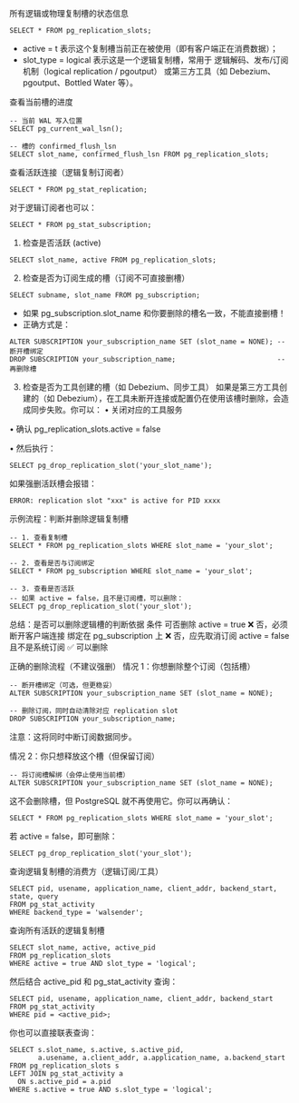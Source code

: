 所有逻辑或物理复制槽的状态信息

```
SELECT * FROM pg_replication_slots;
```

- active = t 表示这个复制槽当前正在被使用（即有客户端正在消费数据）；
- slot_type = logical 表示这是一个逻辑复制槽，常用于 逻辑解码、发布/订阅机制（logical replication / pgoutput） 或第三方工具（如 Debezium、pgoutput、Bottled Water 等）。

查看当前槽的进度

```
-- 当前 WAL 写入位置
SELECT pg_current_wal_lsn();

-- 槽的 confirmed_flush_lsn
SELECT slot_name, confirmed_flush_lsn FROM pg_replication_slots;
```

查看活跃连接（逻辑复制订阅者）

```
SELECT * FROM pg_stat_replication;
```

对于逻辑订阅者也可以：

```
SELECT * FROM pg_stat_subscription;
```

1.  检查是否活跃 (active)

```
SELECT slot_name, active FROM pg_replication_slots;
```

2. 检查是否为订阅生成的槽（订阅不可直接删槽）

```
SELECT subname, slot_name FROM pg_subscription;
```

- 如果 pg_subscription.slot_name 和你要删除的槽名一致，不能直接删槽！
- 正确方式是：

```
ALTER SUBSCRIPTION your_subscription_name SET (slot_name = NONE); -- 断开槽绑定
DROP SUBSCRIPTION your_subscription_name;                         -- 再删除槽
```

3. 检查是否为工具创建的槽（如 Debezium、同步工具）
   如果是第三方工具创建的（如 Debezium），在工具未断开连接或配置仍在使用该槽时删除，会造成同步失败。你可以：
   • 关闭对应的工具服务

• 确认 pg_replication_slots.active = false

• 然后执行：

```
SELECT pg_drop_replication_slot('your_slot_name');
```

如果强删活跃槽会报错：

```
ERROR: replication slot "xxx" is active for PID xxxx
```

示例流程：判断并删除逻辑复制槽

```
-- 1. 查看复制槽
SELECT * FROM pg_replication_slots WHERE slot_name = 'your_slot';

-- 2. 查看是否与订阅绑定
SELECT * FROM pg_subscription WHERE slot_name = 'your_slot';

-- 3. 查看是否活跃
-- 如果 active = false，且不是订阅槽，可以删除：
SELECT pg_drop_replication_slot('your_slot');
```

总结：是否可以删除逻辑槽的判断依据
条件
可否删除
active = true
❌ 否，必须断开客户端连接
绑定在 pg_subscription 上
❌ 否，应先取消订阅
active = false 且不是系统订阅
✅ 可以删除

正确的删除流程（不建议强删）
情况 1：你想删除整个订阅（包括槽）

```
-- 断开槽绑定（可选，但更稳妥）
ALTER SUBSCRIPTION your_subscription_name SET (slot_name = NONE);

-- 删除订阅，同时自动清除对应 replication slot
DROP SUBSCRIPTION your_subscription_name;
```

注意：这将同时中断订阅数据同步。

情况 2：你只想释放这个槽（但保留订阅）

```
-- 将订阅槽解绑（会停止使用当前槽）
ALTER SUBSCRIPTION your_subscription_name SET (slot_name = NONE);
```

这不会删除槽，但 PostgreSQL 就不再使用它。你可以再确认：

```
SELECT * FROM pg_replication_slots WHERE slot_name = 'your_slot';
```

若 active = false，即可删除：

```
SELECT pg_drop_replication_slot('your_slot');
```

查询逻辑复制槽的消费方（逻辑订阅/工具）

```
SELECT pid, usename, application_name, client_addr, backend_start, state, query
FROM pg_stat_activity
WHERE backend_type = 'walsender';
```

查询所有活跃的逻辑复制槽

```
SELECT slot_name, active, active_pid
FROM pg_replication_slots
WHERE active = true AND slot_type = 'logical';
```

然后结合 active_pid 和 pg_stat_activity 查询：

```
SELECT pid, usename, application_name, client_addr, backend_start
FROM pg_stat_activity
WHERE pid = <active_pid>;
```

你也可以直接联表查询：

```
SELECT s.slot_name, s.active, s.active_pid,
       a.usename, a.client_addr, a.application_name, a.backend_start
FROM pg_replication_slots s
LEFT JOIN pg_stat_activity a
  ON s.active_pid = a.pid
WHERE s.active = true AND s.slot_type = 'logical';
```
